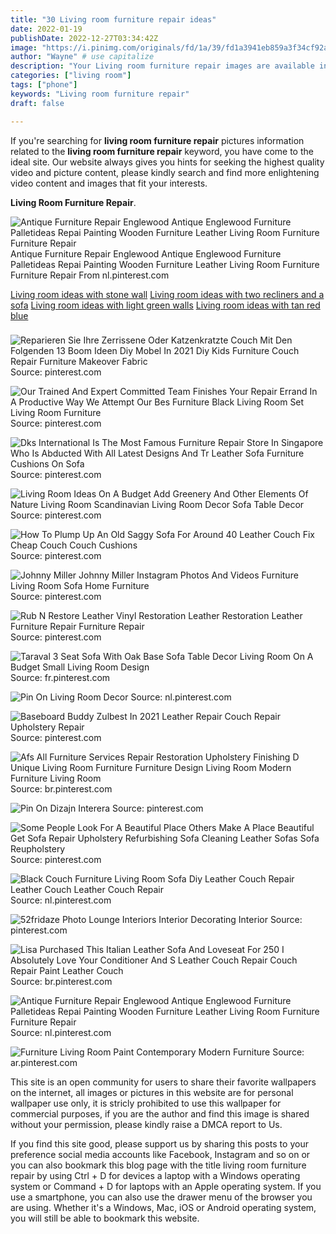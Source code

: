 ```yaml
---
title: "30 Living room furniture repair ideas"
date: 2022-01-19
publishDate: 2022-12-27T03:34:42Z
image: "https://i.pinimg.com/originals/fd/1a/39/fd1a3941eb859a3f34cf92a5edf1bc57.jpg"
author: "Wayne" # use capitalize
description: "Your Living room furniture repair images are available in this site. Living room furniture repair are a topic that is being searched for and liked by netizens today. You can Find and Download the Living room furniture repair files here. Find and Download all free photos."
categories: ["living room"]
tags: ["phone"]
keywords: "Living room furniture repair"
draft: false

---
```


If you're searching for **living room furniture repair** pictures information related to the **living room furniture repair** keyword, you have come to the ideal  site.  Our website always  gives you  hints  for seeking  the highest  quality video and picture  content, please kindly search and find more enlightening video content and images  that fit your interests.

**Living Room Furniture Repair**. 

![Antique Furniture Repair Englewood Antique Englewood Furniture Palletideas Repai Painting Wooden Furniture Leather Living Room Furniture Furniture Repair](https://i.pinimg.com/originals/7a/26/0d/7a260da1df7a9a592533b24d62f82d7c.jpg "Antique Furniture Repair Englewood Antique Englewood Furniture Palletideas Repai Painting Wooden Furniture Leather Living Room Furniture Furniture Repair")
Antique Furniture Repair Englewood Antique Englewood Furniture Palletideas Repai Painting Wooden Furniture Leather Living Room Furniture Furniture Repair From nl.pinterest.com

[Living room ideas with stone wall](/living-room-ideas-with-stone-wall/)
[Living room ideas with two recliners and a sofa](/living-room-ideas-with-two-recliners-and-a-sofa/)
[Living room ideas with light green walls](/living-room-ideas-with-light-green-walls/)
[Living room ideas with tan red blue](/living-room-ideas-with-tan-red-blue/)



### 

 


![Reparieren Sie Ihre Zerrissene Oder Katzenkratzte Couch Mit Den Folgenden 13 Boom Ideen Diy Mobel In 2021 Diy Kids Furniture Couch Repair Furniture Makeover Fabric](https://i.pinimg.com/736x/be/7d/85/be7d856ee2f13c82cfbb80dc4d12075d.jpg "Reparieren Sie Ihre Zerrissene Oder Katzenkratzte Couch Mit Den Folgenden 13 Boom Ideen Diy Mobel In 2021 Diy Kids Furniture Couch Repair Furniture Makeover Fabric")
Source: pinterest.com

 

![Our Trained And Expert Committed Team Finishes Your Repair Errand In A Productive Way We Attempt Our Bes Furniture Black Living Room Set Living Room Furniture](https://i.pinimg.com/originals/c8/88/61/c8886133b1b2b826566f0daf84947e9a.jpg "Our Trained And Expert Committed Team Finishes Your Repair Errand In A Productive Way We Attempt Our Bes Furniture Black Living Room Set Living Room Furniture")
Source: pinterest.com

 

![Dks International Is The Most Famous Furniture Repair Store In Singapore Who Is Abducted With All Latest Designs And Tr Leather Sofa Furniture Cushions On Sofa](https://i.pinimg.com/736x/3f/85/be/3f85be48f7377e5abf98e318d7bb6252.jpg "Dks International Is The Most Famous Furniture Repair Store In Singapore Who Is Abducted With All Latest Designs And Tr Leather Sofa Furniture Cushions On Sofa")
Source: pinterest.com

 

![Living Room Ideas On A Budget Add Greenery And Other Elements Of Nature Living Room Scandinavian Living Room Decor Sofa Table Decor](https://i.pinimg.com/736x/27/e2/ba/27e2ba60dc4a89e2878d93e52ec881f3--couch-reupholstery-the-coffee.jpg "Living Room Ideas On A Budget Add Greenery And Other Elements Of Nature Living Room Scandinavian Living Room Decor Sofa Table Decor")
Source: pinterest.com

 

![How To Plump Up An Old Saggy Sofa For Around 40 Leather Couch Fix Cheap Couch Couch Cushions](https://i.pinimg.com/736x/43/d4/e5/43d4e5c2d05bc458804b1d5f5b9bd9c5.jpg "How To Plump Up An Old Saggy Sofa For Around 40 Leather Couch Fix Cheap Couch Couch Cushions")
Source: pinterest.com

 

![Johnny Miller Johnny Miller Instagram Photos And Videos Furniture Living Room Sofa Home Furniture](https://i.pinimg.com/originals/34/86/3f/34863f3de5c233f3001309cc73eb82ba.jpg "Johnny Miller Johnny Miller Instagram Photos And Videos Furniture Living Room Sofa Home Furniture")
Source: pinterest.com

 

![Rub N Restore Leather Vinyl Restoration Leather Restoration Leather Furniture Repair Furniture Repair](https://i.pinimg.com/originals/c0/66/3b/c0663b768f32dfb1dcf5d24e3664c7db.jpg "Rub N Restore Leather Vinyl Restoration Leather Restoration Leather Furniture Repair Furniture Repair")
Source: pinterest.com

 

![Taraval 3 Seat Sofa With Oak Base Sofa Table Decor Living Room On A Budget Small Living Room Design](https://i.pinimg.com/originals/7f/32/61/7f32612f9d5715b85adeb1dfec4445ee.jpg "Taraval 3 Seat Sofa With Oak Base Sofa Table Decor Living Room On A Budget Small Living Room Design")
Source: fr.pinterest.com

 

![Pin On Living Room Decor](https://i.pinimg.com/originals/32/66/23/326623f6b11efdedefef13b5ceba9288.jpg "Pin On Living Room Decor")
Source: nl.pinterest.com

 

![Baseboard Buddy Zulbest In 2021 Leather Repair Couch Repair Upholstery Repair](https://i.pinimg.com/736x/78/21/6c/78216cabbe4908f28908b638be97f3db.jpg "Baseboard Buddy Zulbest In 2021 Leather Repair Couch Repair Upholstery Repair")
Source: pinterest.com

 

![Afs All Furniture Services Repair Restoration Upholstery Finishing D Unique Living Room Furniture Furniture Design Living Room Modern Furniture Living Room](https://i.pinimg.com/originals/1d/f0/a4/1df0a4b86eac45f3f64922889abf0e21.jpg "Afs All Furniture Services Repair Restoration Upholstery Finishing D Unique Living Room Furniture Furniture Design Living Room Modern Furniture Living Room")
Source: br.pinterest.com

 

![Pin On Dizajn Interera](https://i.pinimg.com/originals/de/07/8e/de078e375c777610f8cdd548a18fab69.png "Pin On Dizajn Interera")
Source: pinterest.com

 

![Some People Look For A Beautiful Place Others Make A Place Beautiful Get Sofa Repair Upholstery Refurbishing Sofa Cleaning Leather Sofas Sofa Reupholstery](https://i.pinimg.com/originals/73/dc/20/73dc20880bc4b2f361b9bbc21844509a.jpg "Some People Look For A Beautiful Place Others Make A Place Beautiful Get Sofa Repair Upholstery Refurbishing Sofa Cleaning Leather Sofas Sofa Reupholstery")
Source: pinterest.com

 

![Black Couch Furniture Living Room Sofa Diy Leather Couch Repair Leather Couch Leather Couch Repair](https://i.pinimg.com/originals/18/fb/7e/18fb7ef131edaaacbe3ba5f4a57a449f.jpg "Black Couch Furniture Living Room Sofa Diy Leather Couch Repair Leather Couch Leather Couch Repair")
Source: nl.pinterest.com

 

![52fridaze Photo Lounge Interiors Interior Decorating Interior](https://i.pinimg.com/736x/4d/9c/02/4d9c02228d9494e692f55600664836de.jpg "52fridaze Photo Lounge Interiors Interior Decorating Interior")
Source: pinterest.com

 

![Lisa Purchased This Italian Leather Sofa And Loveseat For 250 I Absolutely Love Your Conditioner And S Leather Couch Repair Couch Repair Paint Leather Couch](https://i.pinimg.com/originals/41/f4/a0/41f4a0c85c148e7a645c9c56b8d51bc2.jpg "Lisa Purchased This Italian Leather Sofa And Loveseat For 250 I Absolutely Love Your Conditioner And S Leather Couch Repair Couch Repair Paint Leather Couch")
Source: br.pinterest.com

 

![Antique Furniture Repair Englewood Antique Englewood Furniture Palletideas Repai Painting Wooden Furniture Leather Living Room Furniture Furniture Repair](https://i.pinimg.com/originals/7a/26/0d/7a260da1df7a9a592533b24d62f82d7c.jpg "Antique Furniture Repair Englewood Antique Englewood Furniture Palletideas Repai Painting Wooden Furniture Leather Living Room Furniture Furniture Repair")
Source: nl.pinterest.com

 

![Furniture Living Room Paint Contemporary Modern Furniture](https://i.pinimg.com/originals/fd/1a/39/fd1a3941eb859a3f34cf92a5edf1bc57.jpg "Furniture Living Room Paint Contemporary Modern Furniture")
Source: ar.pinterest.com

 

This site is an open community for users to share their favorite wallpapers on the internet, all images or pictures in this website are for personal wallpaper use only, it is stricly prohibited to use this wallpaper for commercial purposes, if you are the author and find this image is shared without your permission, please kindly raise a DMCA report to Us.

If you find this site good, please support us by sharing this posts to your preference social media accounts like Facebook, Instagram and so on or you can also bookmark this blog page with the title living room furniture repair by using Ctrl + D for devices a laptop with a Windows operating system or Command + D for laptops with an Apple operating system. If you use a smartphone, you can also use the drawer menu of the browser you are using. Whether it's a Windows, Mac, iOS or Android operating system, you will still be able to bookmark this website.
